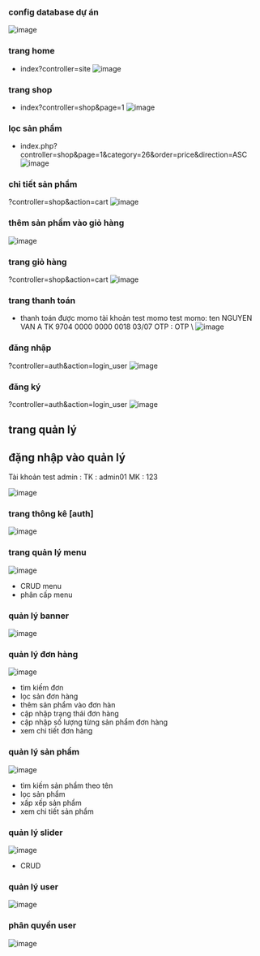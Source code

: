 ### config database dự án
![image](https://github.com/0132E282/SUNFLOWER/assets/93367209/0f10cf3e-7b9e-4bcf-9d73-e56a39d1744a)
### trang home
 - index?controller=site
![image](https://github.com/0132E282/SUNFLOWER/assets/93367209/15cb8469-ef5f-48a7-a16a-eecfb925ff14)
### trang shop
- index?controller=shop&page=1
![image](https://github.com/0132E282/SUNFLOWER/assets/93367209/de749a6f-9f23-425b-867d-80771a7ce3ab)
### lọc sản phẩm
- index.php?controller=shop&page=1&category=26&order=price&direction=ASC
![image](https://github.com/0132E282/SUNFLOWER/assets/93367209/791e5900-ae59-478b-8a16-40d3e25f0471)
### chi tiết sản phẩm
?controller=shop&action=cart
![image](https://github.com/0132E282/SUNFLOWER/assets/93367209/0b85b103-2429-4de3-8de0-21e89d90b29b)
### thêm sản phẩm vào giỏ hàng
![image](https://github.com/0132E282/SUNFLOWER/assets/93367209/0b8895df-53d2-4aab-b2e0-3a833ccad7d1)
### trang giỏ hàng
?controller=shop&action=cart
![image](https://github.com/0132E282/SUNFLOWER/assets/93367209/c59777bd-8636-46b2-b265-0a33f88d2000)
### trang thanh toán
- thanh toán được momo
tài khoản test momo
test momo:
ten NGUYEN VAN A
TK 9704 0000 0000 0018
 03/07
OTP : OTP
\\
![image](https://github.com/0132E282/SUNFLOWER/assets/93367209/9acfc46e-4da8-4ccc-b3d1-9a616bab4a13)
### đăng nhập
?controller=auth&action=login_user
![image](https://github.com/0132E282/SUNFLOWER/assets/93367209/4e694fb9-fdf2-49e4-918a-9b6703bec45b)

### đăng ký
?controller=auth&action=login_user
![image](https://github.com/0132E282/SUNFLOWER/assets/93367209/1b6fb38a-0f19-4dbd-86af-b554cb759287)

## trang quản lý


## đặng nhập vào quản lý

Tài khoản test admin :
TK : admin01
MK : 123


![image](https://github.com/0132E282/SUNFLOWER/assets/93367209/0c48f424-fe49-4333-a034-676d2345e1cc)

### trang thông kê [auth]
![image](https://github.com/0132E282/SUNFLOWER/assets/93367209/79678f59-73ac-4469-9237-fb278bc71715)

### trang quản lý menu
![image](https://github.com/0132E282/SUNFLOWER/assets/93367209/29048eed-b79f-4d79-b8e8-c04ab7b51fce)

- CRUD menu 
- phân cấp menu

### quản lý banner
![image](https://github.com/0132E282/SUNFLOWER/assets/93367209/6f3a93b9-5afc-433e-8728-dd714e09929b)
### quản lý đơn hàng
![image](https://github.com/0132E282/SUNFLOWER/assets/93367209/5a8d72cb-007e-4655-8df4-8daa8c9874b0)
- tìm kiếm đơn 
- lọc sản đơn hàng
- thêm sản phẩm vào đơn hàn
- cập nhập trạng thái đơn hàng
- cập nhập số lượng từng sản phẩm đơn hàng
- xem chi tiết đơn hàng
### quản lý sản phẩm
![image](https://github.com/0132E282/SUNFLOWER/assets/93367209/78581c9e-efd1-426e-a54b-d62e2c5ca8c4)

- tìm kiếm sản phẩm theo tên
- lọc sản phẩm 
- xấp xếp sản phẩm
- xem chi tiết sản phẩm

### quản lý slider
![image](https://github.com/0132E282/SUNFLOWER/assets/93367209/95b2707e-9aa0-45c8-9fb9-f1921abc1b52)

- CRUD


### quản lý user
![image](https://github.com/0132E282/SUNFLOWER/assets/93367209/8844564c-b2f7-45d7-891d-171ed1d69bff)

### phân quyền user
![image](https://github.com/0132E282/SUNFLOWER/assets/93367209/cb5681f3-9815-49c8-9e4e-de76ffd306bb)



